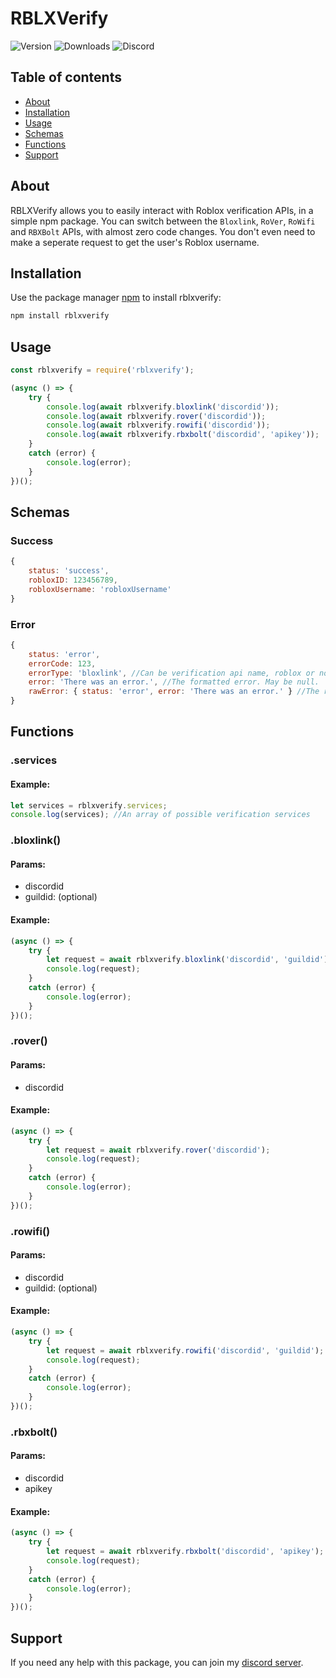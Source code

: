 # RBLXVerify
 
![Version](https://img.shields.io/npm/v/rblxverify?logo=npm) ![Downloads](https://img.shields.io/npm/dw/rblxverify?logo=npm) ![Discord](https://img.shields.io/discord/774121617240358932?logo=discord)

## Table of contents
- [About](#about)
- [Installation](#installation)
- [Usage](#usage)
- [Schemas](#schemas)
- [Functions](#functions)
- [Support](#support)

## About
RBLXVerify allows you to easily interact with Roblox verification APIs, in a simple npm package. You can switch between the `Bloxlink`, `RoVer`, `RoWifi` and `RBXBolt` APIs, with almost zero code changes. You don't even need to make a seperate request to get the user's Roblox username.

## Installation
Use the package manager [npm](https://www.npmjs.com/) to install rblxverify:

```bash
npm install rblxverify
```

## Usage
```js
const rblxverify = require('rblxverify');

(async () => {
    try {
        console.log(await rblxverify.bloxlink('discordid'));
        console.log(await rblxverify.rover('discordid'));
        console.log(await rblxverify.rowifi('discordid'));
        console.log(await rblxverify.rbxbolt('discordid', 'apikey'));
    }
    catch (error) {
        console.log(error);
    }
})();
```

## Schemas

### Success
```js
{
    status: 'success',
    robloxID: 123456789,
    robloxUsername: 'robloxUsername'
}
```

### Error
```js
{
    status: 'error',
    errorCode: 123,
    errorType: 'bloxlink', //Can be verification api name, roblox or node
    error: 'There was an error.', //The formatted error. May be null.
    rawError: { status: 'error', error: 'There was an error.' } //The raw error. May be null.
}
```

## Functions

### .services
#### Example:
```js
let services = rblxverify.services;
console.log(services); //An array of possible verification services
```

### .bloxlink()
#### Params: 
* discordid
* guildid: (optional)
#### Example:
```js
(async () => {
    try {
        let request = await rblxverify.bloxlink('discordid', 'guildid');
        console.log(request);
    }
    catch (error) {
        console.log(error);
    }
})();
```

### .rover()
#### Params: 
* discordid
#### Example:
```js
(async () => {
    try {
        let request = await rblxverify.rover('discordid');
        console.log(request);
    }
    catch (error) {
        console.log(error);
    }
})();
```

### .rowifi()
#### Params: 
* discordid
* guildid: (optional)
#### Example:
```js
(async () => {
    try {
        let request = await rblxverify.rowifi('discordid', 'guildid');
        console.log(request);
    }
    catch (error) {
        console.log(error);
    }
})();
```

### .rbxbolt()
#### Params: 
* discordid
* apikey
#### Example:
```js
(async () => {
    try {
        let request = await rblxverify.rbxbolt('discordid', 'apikey');
        console.log(request);
    }
    catch (error) {
        console.log(error);
    }
})();
```

## Support
If you need any help with this package, you can join my [discord server](https://discord.com/invite/AY7WHt4Nrw).